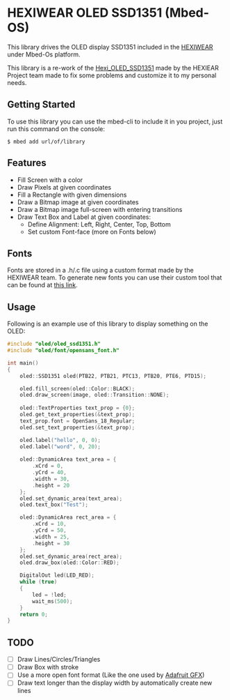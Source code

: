 # HEXIWEAR OLED SSD1351 (Mbed-OS)

This library drives the OLED display SSD1351 included in the [HEXIWEAR](https://www.mikroe.com/hexiwear) under Mbed-Os platform. 

This library is a re-work of the [Hexi_OLED_SSD1351](https://os.mbed.com/teams/Hexiwear/code/Hexi_OLED_SSD1351/) made by the HEXIEAR Project team made to fix some problems and customize it to my personal needs.

## Getting Started 

To use this library you can use the mbed-cli to include it in you project, just run this command on the console:

```console
$ mbed add url/of/library
``` 

## Features

- Fill Screen with a color
- Draw Pixels at given coordinates
- Fill a Rectangle with given dimensions
- Draw a Bitmap image at given coordinates
- Draw a Bitmap image full-screen with entering transitions
- Draw Text Box and Label at given coordinates:
    * Define Alignment: Left, Right, Center, Top, Bottom
    * Set custom Font-face (more on Fonts below)

## Fonts

Fonts are stored in a .h/.c file using a custom format made by the HEXIWEAR team. To generate new fonts you can use their custom tool that can be found at [this link]().

## Usage

Following is an example use of this library to display something on the OLED:

```c++
#include "oled/oled_ssd1351.h"
#include "oled/font/opensans_font.h"

int main()
{
    oled::SSD1351 oled(PTB22, PTB21, PTC13, PTB20, PTE6, PTD15);

    oled.fill_screen(oled::Color::BLACK);
    oled.draw_screen(image, oled::Transition::NONE);
    
    oled::TextProperties text_prop = {0};
    oled.get_text_properties(&text_prop);
    text_prop.font = OpenSans_18_Regular;    
    oled.set_text_properties(&text_prop);

    oled.label("hello", 0, 0);
    oled.label("word", 0, 20);
    
    oled::DynamicArea text_area = {
        .xCrd = 0,
        .yCrd = 40,
        .width = 30,
        .height = 20
    };
    oled.set_dynamic_area(text_area);
    oled.text_box("Test");

    oled::DynamicArea rect_area = {
        .xCrd = 10,
        .yCrd = 50,
        .width = 25,
        .height = 30
    };
    oled.set_dynamic_area(rect_area);
    oled.draw_box(oled::Color::RED);

    DigitalOut led(LED_RED);
    while (true)
    {
        led = !led;
        wait_ms(500);
    }
    return 0;
}
```

## TODO

- [ ] Draw Lines/Circles/Triangles
- [ ] Draw Box with stroke
- [ ] Use a more open font format (Like the one used by [Adafruit GFX](https://learn.adafruit.com/adafruit-gfx-graphics-library))
- [ ] Draw text longer than the display width by automatically create new lines